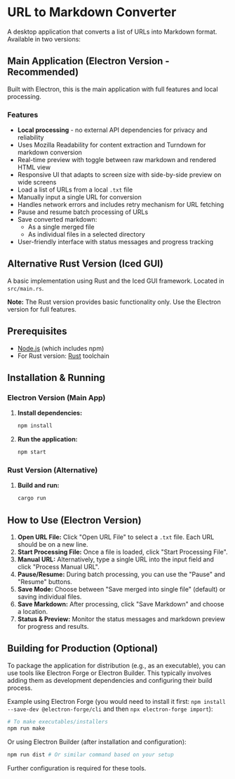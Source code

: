 # URL to Markdown Converter

A desktop application that converts a list of URLs into Markdown format. Available in two versions:

## Main Application (Electron Version - Recommended)

Built with Electron, this is the main application with full features and local processing.

### Features

*   **Local processing** - no external API dependencies for privacy and reliability
*   Uses Mozilla Readability for content extraction and Turndown for markdown conversion
*   Real-time preview with toggle between raw markdown and rendered HTML view
*   Responsive UI that adapts to screen size with side-by-side preview on wide screens
*   Load a list of URLs from a local `.txt` file
*   Manually input a single URL for conversion
*   Handles network errors and includes retry mechanism for URL fetching
*   Pause and resume batch processing of URLs
*   Save converted markdown:
    *   As a single merged file
    *   As individual files in a selected directory
*   User-friendly interface with status messages and progress tracking

## Alternative Rust Version (Iced GUI)

A basic implementation using Rust and the Iced GUI framework. Located in `src/main.rs`.

**Note:** The Rust version provides basic functionality only. Use the Electron version for full features.

## Prerequisites

*   [Node.js](https://nodejs.org/) (which includes npm)
*   For Rust version: [Rust](https://rustup.rs/) toolchain

## Installation & Running

### Electron Version (Main App)

1.  **Install dependencies:**
    ```bash
    npm install
    ```

2.  **Run the application:**
    ```bash
    npm start
    ```

### Rust Version (Alternative)

1.  **Build and run:**
    ```bash
    cargo run
    ```

## How to Use (Electron Version)

1.  **Open URL File:** Click "Open URL File" to select a `.txt` file. Each URL should be on a new line.
2.  **Start Processing File:** Once a file is loaded, click "Start Processing File".
3.  **Manual URL:** Alternatively, type a single URL into the input field and click "Process Manual URL".
4.  **Pause/Resume:** During batch processing, you can use the "Pause" and "Resume" buttons.
5.  **Save Mode:** Choose between "Save merged into single file" (default) or saving individual files.
6.  **Save Markdown:** After processing, click "Save Markdown" and choose a location.
7.  **Status & Preview:** Monitor the status messages and markdown preview for progress and results.


## Building for Production (Optional)

To package the application for distribution (e.g., as an executable), you can use tools like Electron Forge or Electron Builder. This typically involves adding them as development dependencies and configuring their build process.

Example using Electron Forge (you would need to install it first: `npm install --save-dev @electron-forge/cli` and then `npx electron-forge import`):

```bash
# To make executables/installers
npm run make
```

Or using Electron Builder (after installation and configuration):
```bash
npm run dist # Or similar command based on your setup
```
Further configuration is required for these tools.

